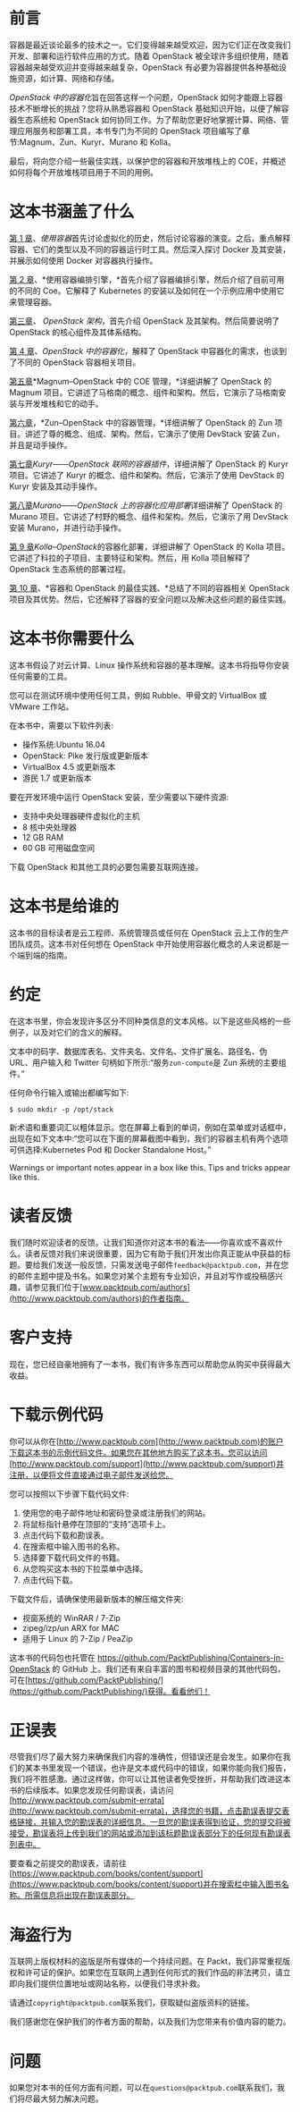 # 前言

容器是最近谈论最多的技术之一。它们变得越来越受欢迎，因为它们正在改变我们开发、部署和运行软件应用的方式。随着 OpenStack 被全球许多组织使用，随着容器越来越受欢迎并变得越来越复杂，OpenStack 有必要为容器提供各种基础设施资源，如计算、网络和存储。

*OpenStack 中的容器化*旨在回答这样一个问题，OpenStack 如何才能跟上容器技术不断增长的挑战？您将从熟悉容器和 OpenStack 基础知识开始，以便了解容器生态系统和 OpenStack 如何协同工作。为了帮助您更好地掌握计算、网络、管理应用服务和部署工具，本书专门为不同的 OpenStack 项目编写了章节:Magnum、Zun、Kuryr、Murano 和 Kolla。

最后，将向您介绍一些最佳实践，以保护您的容器和开放堆栈上的 COE，并概述如何将每个开放堆栈项目用于不同的用例。

# 这本书涵盖了什么

[第 1 章](01.html#K0RQ0-08510d04d33546e798ef8c1140114deb)、*使用容器*首先讨论虚拟化的历史，然后讨论容器的演变。之后，重点解释容器、它们的类型以及不同的容器运行时工具。然后深入探讨 Docker 及其安装，并展示如何使用 Docker 对容器执行操作。

[第 2 章](02.html#1FLS40-08510d04d33546e798ef8c1140114deb)、*使用容器编排引擎，*首先介绍了容器编排引擎，然后介绍了目前可用的不同的 Coe。它解释了 Kubernetes 的安装以及如何在一个示例应用中使用它来管理容器。

[第三章](03.html#2QJ5E0-08510d04d33546e798ef8c1140114deb)、 *OpenStack 架构*，首先介绍 OpenStack 及其架构。然后简要说明了 OpenStack 的核心组件及其体系结构。

[第 4 章](04.html#39REE0-08510d04d33546e798ef8c1140114deb)、*OpenStack 中的容器化*，解释了 OpenStack 中容器化的需求，也谈到了不同的 OpenStack 容器相关项目。

[第五章](05.html#3M85O0-08510d04d33546e798ef8c1140114deb)*Magnum–OpenStack 中的 COE 管理，*详细讲解了 OpenStack 的 Magnum 项目。它讲述了马格南的概念、组件和架构。然后，它演示了马格南安装与开发堆栈和它的动手。

[第六章](06.html#4GULG0-08510d04d33546e798ef8c1140114deb)，*Zun–OpenStack 中的容器管理，*详细讲解了 OpenStack 的 Zun 项目。讲述了尊的概念、组成、架构。然后，它演示了使用 DevStack 安装 Zun，并且是动手操作。

[第七章](07.html#59O440-08510d04d33546e798ef8c1140114deb)*Kuryr——OpenStack 联网的容器插件*，详细讲解了 OpenStack 的 Kuryr 项目。它讲述了 Kuryr 的概念、组件和架构。然后，它演示了使用 DevStack 的 Kuryr 安装及其动手操作。

[第八章](08.html#5J99O0-08510d04d33546e798ef8c1140114deb)*Murano——OpenStack 上的容器化应用部署*详细讲解了 OpenStack 的 Murano 项目。它讲述了村野的概念、组件和架构。然后，它演示了用 DevStack 安装 Murano，并进行动手操作。

[第 9 章](09.html#6DVPG0-08510d04d33546e798ef8c1140114deb)*Kolla–OpenStack*的容器化部署，详细讲解了 OpenStack 的 Kolla 项目。它讲述了科拉的子项目、主要特征和架构。然后，用 Kolla 项目解释了 OpenStack 生态系统的部署过程。

[第 10 章](10.html#6U6J20-08510d04d33546e798ef8c1140114deb)、*容器和 OpenStack 的最佳实践、*总结了不同的容器相关 OpenStack 项目及其优势。然后，它还解释了容器的安全问题以及解决这些问题的最佳实践。

# 这本书你需要什么

这本书假设了对云计算、Linux 操作系统和容器的基本理解。这本书将指导你安装任何需要的工具。

您可以在测试环境中使用任何工具，例如 Rubble、甲骨文的 VirtualBox 或 VMware 工作站。

在本书中，需要以下软件列表:

*   操作系统:Ubuntu 16.04
*   OpenStack: Pike 发行版或更新版本
*   VirtualBox 4.5 或更新版本
*   游民 1.7 或更新版本

要在开发环境中运行 OpenStack 安装，至少需要以下硬件资源:

*   支持中央处理器硬件虚拟化的主机
*   8 核中央处理器
*   12 GB RAM
*   60 GB 可用磁盘空间

下载 OpenStack 和其他工具的必要包需要互联网连接。

# 这本书是给谁的

这本书的目标读者是云工程师、系统管理员或任何在 OpenStack 云上工作的生产团队成员。这本书对任何想在 OpenStack 中开始使用容器化概念的人来说都是一个端到端的指南。

# 约定

在这本书里，你会发现许多区分不同种类信息的文本风格。以下是这些风格的一些例子，以及对它们的含义的解释。

文本中的码字、数据库表名、文件夹名、文件名、文件扩展名、路径名、伪 URL、用户输入和 Twitter 句柄如下所示:“服务`zun-compute`是 Zun 系统的主要组件。”

任何命令行输入或输出都编写如下:

```
$ sudo mkdir -p /opt/stack
```

新术语和重要词汇以粗体显示。您在屏幕上看到的单词，例如在菜单或对话框中，出现在如下文本中:“您可以在下面的屏幕截图中看到，我们的容器主机有两个选项可供选择:Kubernetes Pod 和 Docker Standalone Host。”

Warnings or important notes appear in a box like this. Tips and tricks appear like this.

# 读者反馈

我们随时欢迎读者的反馈。让我们知道你对这本书的看法——你喜欢或不喜欢什么。读者反馈对我们来说很重要，因为它有助于我们开发出你真正能从中获益的标题。要给我们发送一般反馈，只需发送电子邮件`feedback@packtpub.com`，并在您的邮件主题中提及书名。如果您对某个主题有专业知识，并且对写作或投稿感兴趣，请参见我们位于[www.packtpub.com/authors](http://www.packtpub.com/authors)的作者指南。

# 客户支持

现在，您已经自豪地拥有了一本书，我们有许多东西可以帮助您从购买中获得最大收益。

# 下载示例代码

你可以从你在[http://www.packtpub.com](http://www.packtpub.com)的账户下载这本书的示例代码文件。如果您在其他地方购买了这本书，您可以访问[http://www.packtpub.com/support](http://www.packtpub.com/support)并注册，以便将文件直接通过电子邮件发送给您。

您可以按照以下步骤下载代码文件:

1.  使用您的电子邮件地址和密码登录或注册我们的网站。
2.  将鼠标指针悬停在顶部的“支持”选项卡上。
3.  点击代码下载和勘误表。
4.  在搜索框中输入图书的名称。
5.  选择要下载代码文件的书籍。
6.  从您购买这本书的下拉菜单中选择。
7.  点击代码下载。

下载文件后，请确保使用最新版本的解压缩文件夹:

*   视窗系统的 WinRAR / 7-Zip
*   zipeg/izp/un ARX for MAC
*   适用于 Linux 的 7-Zip / PeaZip

这本书的代码包也托管在 https://github.com/PacktPublishing/Containers-in-OpenStack 的 GitHub 上。我们还有来自丰富的图书和视频目录的其他代码包，可在[https://github.com/PacktPublishing/](https://github.com/PacktPublishing/)获得。看看他们！

# 正误表

尽管我们尽了最大努力来确保我们内容的准确性，但错误还是会发生。如果你在我们的某本书里发现一个错误，也许是文本或代码中的错误，如果你能向我们报告，我们将不胜感激。通过这样做，你可以让其他读者免受挫折，并帮助我们改进这本书的后续版本。如果您发现任何勘误表，请访问[http://www.packtpub.com/submit-errata](http://www.packtpub.com/submit-errata)，选择您的书籍，点击勘误表提交表格链接，并输入您的勘误表的详细信息。一旦您的勘误表得到验证，您的提交将被接受，勘误表将上传到我们的网站或添加到该标题勘误表部分下的任何现有勘误表列表中。

要查看之前提交的勘误表，请前往[https://www.packtpub.com/books/content/support](https://www.packtpub.com/books/content/support)并在搜索栏中输入图书名称。所需信息将出现在勘误表部分。

# 海盗行为

互联网上版权材料的盗版是所有媒体的一个持续问题。在 Packt，我们非常重视版权和许可证的保护。如果您在互联网上遇到任何形式的我们作品的非法拷贝，请立即向我们提供位置地址或网站名称，以便我们寻求补救。

请通过`copyright@packtpub.com`联系我们，获取疑似盗版资料的链接。

我们感谢您在保护我们的作者方面的帮助，以及我们为您带来有价值内容的能力。

# 问题

如果您对本书的任何方面有问题，可以在`questions@packtpub.com`联系我们，我们将尽最大努力解决问题。